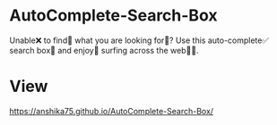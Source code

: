 # AutoComplete-Search-Box
Unable❌ to find🔎 what you are looking for👀? Use this auto-complete✅ search box🔎 and enjoy💫 surfing across the web👩‍💻.

# View
https://anshika75.github.io/AutoComplete-Search-Box/
